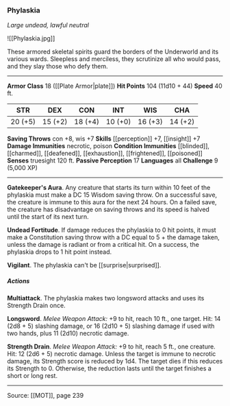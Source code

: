 ### Phylaskia
_Large undead, lawful neutral_

![[Phylaskia.jpg]]

These armored skeletal spirits guard the borders of the Underworld and its various wards. Sleepless and merciless, they scrutinize all who would pass, and they slay those who defy them.




---

**Armor Class** 18 ([[Plate Armor|plate]])
**Hit Points** 104 (11d10 + 44)
**Speed** 40 ft.

| STR     | DEX     | CON     | INT     | WIS     | CHA     |
|---------|---------|---------|---------|---------|---------|
| 20 (+5) | 15 (+2) | 18 (+4) | 10 (+0) | 16 (+3) | 14 (+2) |

**Saving Throws** con +8, wis +7
**Skills** [[perception]] +7, [[insight]] +7
**Damage Immunities** necrotic, poison
**Condition Immunities** [[blinded]], [[charmed]], [[deafened]], [[exhaustion]], [[frightened]], [[poisoned]]
**Senses** truesight 120 ft.
**Passive Perception** 17
**Languages** all
**Challenge** 9 (5,000 XP)

---

**Gatekeeper's Aura**. Any creature that starts its turn within 10 feet of the phylaskia must make a DC 15 Wisdom saving throw. On a successful save, the creature is immune to this aura for the next 24 hours. On a failed save, the creature has disadvantage on saving throws and its speed is halved until the start of its next turn.

**Undead Fortitude**. If damage reduces the phylaskia to 0 hit points, it must make a Constitution saving throw with a DC equal to 5 + the damage taken, unless the damage is radiant or from a critical hit. On a success, the phylaskia drops to 1 hit point instead.

**Vigilant**. The phylaskia can't be [[surprise|surprised]].

##### Actions
**Multiattack**. The phylaskia makes two longsword attacks and uses its Strength Drain once.

**Longsword**. _Melee Weapon Attack:_ +9 to hit, reach 10 ft., one target. Hit: 14 (2d8 + 5) slashing damage, or 16 (2d10 + 5) slashing damage if used with two hands, plus 11 (2d10) necrotic damage.

**Strength Drain**. _Melee Weapon Attack:_ +9 to hit, reach 5 ft., one creature. Hit: 12 (2d6 + 5) necrotic damage. Unless the target is immune to necrotic damage, its Strength score is reduced by 1d4. The target dies if this reduces its Strength to 0. Otherwise, the reduction lasts until the target finishes a short or long rest.


---

Source: [[MOT]], page 239